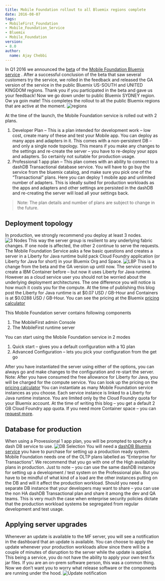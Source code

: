 ```yaml
---
title: Mobile Foundation rollout to all Bluemix regions complete
date: 2016-08-07
tags:
- MobileFirst_Foundation
- Mobile_Foundation_Service
- Bluemix
- Mobile_Foundation
version:
- 8.0
author:
  name: Ajay Chebbi
---
```


In Q1 2016 we announced the [beta](https://mobilefirstplatform.ibmcloud.com/blog/2016/03/31/mobile-foundation-bluemix-beta/) of the [Mobile Foundation Bluemix service](https://console.bluemix.net/catalog/services/mobile-foundation) . After a successful conclusion of the beta that saw several customers try the service, we rolled in the feedback and released the GA version of the service in the public Bluemix US-SOUTH and UNITED KINGDOM regions. Thank you if you participated in the beta and gave us your feedback! Now we go down under to public Bluemix SYDNEY region. Ow ya goin mate! This completes the rollout to all the public Bluemix regions that are active at the moment.
![regions]({{site.baseurl}}/assets/blog/2016-08-08-mobilefoundation-rollout-complete/regions.png)

At the time of the launch, the Mobile Foundation service is rolled out with 2 plans.

1.	Developer Plan – This is a plan intended for development work – low cost, create many of these and test your Mobile app. You can deploy as many apps and adapters in it. This comes with a non-persistent DB – and only a single node topology. This means if you make any changes to the settings and re-create the server – you have to re-deploy your apps and adapters. So certainly not suitable for production usage.
2.	Professional 1 app plan – This plan comes with an ability to connect to a dashDB Transactional database service. You will have to go buy the service from the bluemix catalog, and make sure you pick one of the “Transactional” plans. Here you can deploy 1 mobile app and unlimited number of adapters. This is ideally suited for production workloads as the apps and adapters and other settings are persisted in the dashDB and re-creating the server will load all your settings back.

> Note: The plan details and number of plans are subject to change in the future.

## Deployment topology
In production, we strongly recommend you deploy at least 3 nodes.
![3 Nodes]({{site.baseurl}}/assets/blog/2016-08-08-mobilefoundation-rollout-complete/3nodes.png)
This way the server group is resilient to any underlying fabric changes. If one node is affected, the other 2 continue to serve the requests.
The Mobile Foundation Service asks a few basic questions and creates a server in a Liberty for Java runtime build pack Cloud Foundry application (or Liberty for Java for short) in your Bluemix Org and Space.
![LBP]({{site.baseurl}}/assets/blog/2016-08-08-mobilefoundation-rollout-complete/lbp.png)
This is a change from the beta and the GA version up until now. The service used to create a IBM Container before – but now it uses Liberty for Java runtme. However as a cloud service user you should not be worried about the underlying deployment architectures. The one difference you will notice is how much it costs you for the compute. At the time of publishing this blog post the Liberty for Java runtime is at $0.07 USD / GB-Hour and Containers is at $0.0288 USD / GB-Hour. You can see the pricing at the Bluemix [pricing calculator](https://new-console.ng.bluemix.net/pricing/)

This Mobile Foundation server contains following components

1.	The MobileFirst admin Console
2.	The MobileFirst runtime server

You can start using the Mobile Foundation service in 2 modes

1.	Quick start – gives you a default configuration with a 1G plan
2.	Advanced Configuration – lets you pick your configuration from the get go

After you have instantiated the server using either of the options, you can always go and make changes to the configuration and re-start the server.
Note: After you have consumed the free allowance for Liberty for Java, you will be charged for the compute service. You can look up the pricing on the [pricing calculator](https://console.bluemix.net/pricing/)
You can instantiate as many Mobile Foundation service instances as you choose. Each service instance is linked to a Liberty for Java runtime instance. You are limited only by the Cloud Foundry quota for your Bluemix account. At the time of writing this blog – you get a default 2 GB Cloud Foundry app quota. If you need more Container space – you can [request more](mailto:support@bluemix.net).

## Database for production
When using a Provessional 1 app plan, you will be prompted to specify a dash DB service to use.
![DB Selection]({{site.baseurl}}/assets/blog/2016-08-08-mobilefoundation-rollout-complete/dbselection.png)
You will need a [dashDB Bluemix service](https://console.bluemix.net/catalog/services/dashdb/) you have to purchase for setting up a production ready system. Mobile Foundation needs one of the OLTP plans labelled as “Enterprise for Transactions”. We recommend that you go with one of the High availability plans in production. 
Just to note – you can use the same dashDB instance for setting up a development / test system on the Professional plan. But you have to be mindful of what kind of a load are the other instances putting on the DB and will it affect the production workload. Should you need a separate DB instance that your developers may want to share – you can use the non HA dashDB Transactional plan and share it among the dev and QA teams. This is very much the case when enterprise security policies dictate that the production workload systems be segregated from regular development and test usage.

## Applying server upgrades
Whenever an update is available to the MF server, you will see a notification in the dashboard that an update is available.  You can choose to apply the update whenever your production workloads allow since there will be a couple of minutes of disruption to the server while the update is applied. This being a service, you do not have the ability to apply your own test fix jar files. If you are an on-prem software person, this was a common thing. Now we don’t want you to worry what release software or the components are running under the hood.
![Update notification]({{site.baseurl}}/assets/blog/2016-08-08-mobilefoundation-rollout-complete/update.png)
